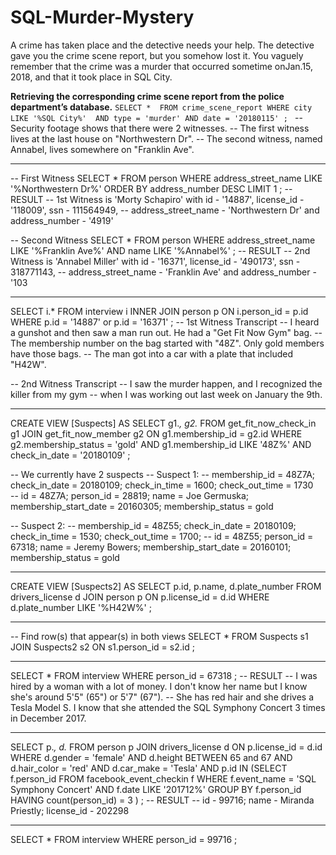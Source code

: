 # SQL-Murder-Mystery
A crime has taken place and the detective needs your help. The detective gave you the crime scene report, but you somehow lost it. You vaguely remember that the crime was a ​murder​ that occurred sometime on ​Jan.15, 2018,​ and that it took place in ​SQL City. 


**Retrieving the corresponding crime scene report from the police department’s database.**
`SELECT * 
	FROM crime_scene_report
	WHERE city LIKE '%SQL City%' 
	AND type = 'murder'
	AND date = '20180115'
;
`
-- Security footage shows that there were 2 witnesses. 
-- The first witness lives at the last house on "Northwestern Dr". 
-- The second witness, named Annabel, lives somewhere on "Franklin Ave".

*******************************************************************************************************************

-- First Witness
SELECT * 
	FROM person
	WHERE address_street_name LIKE '%Northwestern Dr%' 
	ORDER BY address_number DESC
	LIMIT 1
;
-- RESULT
-- 1st Witness is 'Morty Schapiro' with id - '14887', license_id - '118009', ssn - 111564949, 
-- address_street_name - 'Northwestern Dr' and address_number - '4919'
	
	
-- Second Witness
SELECT * 
	FROM person
	WHERE address_street_name LIKE '%Franklin Ave%'
	AND name LIKE '%Annabel%'
;
-- RESULT
-- 2nd Witness is 'Annabel Miller' with id - '16371', license_id - '490173', ssn - 318771143, 
-- address_street_name - 'Franklin Ave' and address_number - '103

***********************************************************************************************************

SELECT i.* 
	FROM interview i
	INNER JOIN person p
	ON i.person_id = p.id
	WHERE p.id = '14887' or p.id = '16371'
;
-- 1st Witness Transcript
-- I heard a gunshot and then saw a man run out. He had a "Get Fit Now Gym" bag. 
-- The membership number on the bag started with "48Z". Only gold members have those bags. 
-- The man got into a car with a plate that included "H42W".

-- 2nd Witness Transcript
-- I saw the murder happen, and I recognized the killer from my gym 
-- when I was working out last week on January the 9th.

**************************************************************************************************************

CREATE VIEW [Suspects] AS
SELECT g1.*, g2.*
	FROM get_fit_now_check_in g1
	JOIN get_fit_now_member g2
	ON g1.membership_id = g2.id 
	WHERE g2.membership_status = 'gold'
	AND g1.membership_id LIKE '48Z%'
	AND check_in_date = '20180109'
;

-- We currently have 2 suspects
-- Suspect 1:
-- membership_id = 48Z7A; check_in_date = 20180109; check_in_time = 1600; check_out_time =	1730	
-- id = 48Z7A; person_id = 28819; name = Joe Germuska; membership_start_date = 20160305; membership_status = gold

-- Suspect 2:
-- membership_id = 48Z55; check_in_date = 20180109; check_in_time = 1530;	check_out_time = 1700;
-- id = 48Z55;	 person_id = 67318; name = Jeremy Bowers;  membership_start_date = 20160101; membership_status = gold	

**************************************************************************************************************	

CREATE VIEW [Suspects2] AS
SELECT p.id, p.name, d.plate_number 
	FROM drivers_license d
	JOIN person p
	ON p.license_id = d.id
	WHERE d.plate_number LIKE '%H42W%'
;

***************************************************************************************************************

-- Find row(s) that appear(s) in both views	
SELECT *
	FROM Suspects s1
	JOIN Suspects2 s2
	ON s1.person_id = s2.id
;

*************************************************************************************************************

SELECT * 
	FROM interview
	WHERE person_id = 67318
;
-- RESULT
-- I was hired by a woman with a lot of money. I don't know her name but I know she's around 5'5" (65") or 5'7" (67"). 
-- She has red hair and she drives a Tesla Model S. I know that she attended the SQL Symphony Concert 3 times in December 2017.

***************************************************************************************************************

SELECT p.*, d.*
	FROM person p
	JOIN drivers_license d
	ON p.license_id = d.id
	WHERE d.gender = 'female'
	AND d.height BETWEEN 65 and 67
	AND d.hair_color = 'red'
	AND d.car_make = 'Tesla'
	AND p.id IN
		(SELECT f.person_id
			FROM facebook_event_checkin f
			WHERE f.event_name = 'SQL Symphony Concert'
			AND f.date LIKE '201712%'
			GROUP BY f.person_id
			HAVING count(person_id) = 3
		)
;
-- RESULT
-- id - 99716; name - Miranda Priestly; license_id - 202298

******************************************************************************************************************
SELECT * 
	FROM interview 
	WHERE person_id = 99716
;
